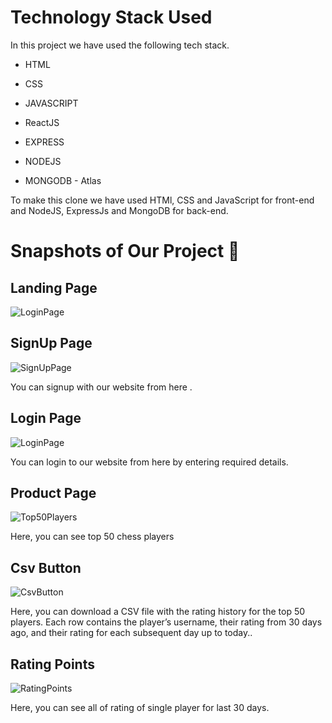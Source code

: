 

# Technology Stack Used

In this project we have used the following tech stack.

- HTML
- CSS
- JAVASCRIPT
- ReactJS

- EXPRESS
- NODEJS
- MONGODB - Atlas

To make this clone we have used HTMl, CSS and JavaScript for front-end and NodeJS, ExpressJs and MongoDB for back-end.



# Snapshots of Our Project 📸

## Landing Page

![LoginPage](static/images/login.png)


## SignUp Page

![SignUpPage](static/images/signup.png)

You can signup with our website from here .

## Login Page

![LoginPage](static/images/login.png)

You can login to our website from here by entering required details.

## Product Page

![Top50Players](static/images/top50.png)

Here, you can see top 50 chess players

## Csv Button

![CsvButton](static/images/csvButton.png)

Here, you can download  a CSV file with the rating history for the top 50 players. Each row contains the player’s username, their rating from 30 days ago, and their rating for each subsequent day up to today..

## Rating Points

![RatingPoints](static/images/ratingPoints.png)

Here, you can see all of rating of single player for last 30 days.

